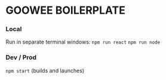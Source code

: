 # GOOWEE BOILERPLATE

### Local
Run in separate terminal windows:
`npm run react`
`npm run node`


### Dev / Prod
`npm start` (builds and launches)
